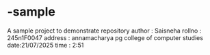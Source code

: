 # -sample
A sample project to demonstrate repository
author : Saisneha
rollno : 245n1F0047
address : annamacharya pg college of computer studies
date:21/07/2025
time : 2:51
